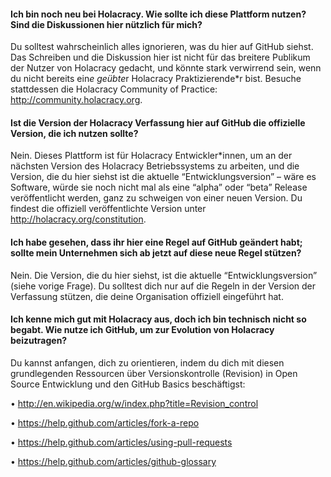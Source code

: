 #### Ich bin noch neu bei Holacracy. Wie sollte ich diese Plattform nutzen? Sind die Diskussionen hier nützlich für mich?

Du solltest wahrscheinlich alles ignorieren, was du hier auf GitHub siehst. Das Schreiben und die Diskussion hier ist nicht für das breitere Publikum der Nutzer von Holacracy gedacht, und könnte stark verwirrend sein, wenn du nicht bereits ein*e geübte*r Holacracy Praktizierende*r bist. Besuche stattdessen die Holacracy Community of Practice: http://community.holacracy.org.

#### Ist die Version der Holacracy Verfassung hier auf GitHub die offizielle Version, die ich nutzen sollte?

Nein. Dieses Plattform ist für Holacracy Entwickler*innen, um an der nächsten Version des Holacracy Betriebssystems zu arbeiten, und die Version, die du hier siehst ist die aktuelle “Entwicklungsversion” – wäre es Software, würde sie noch nicht mal als eine “alpha” oder “beta” Release veröffentlicht werden, ganz zu schweigen von einer neuen Version. Du findest die offiziell veröffentlichte Version unter http://holacracy.org/constitution.

#### Ich habe gesehen, dass ihr hier eine Regel auf GitHub geändert habt; sollte mein Unternehmen sich ab jetzt auf diese neue Regel stützen?

Nein. Die Version, die du hier siehst, ist die aktuelle “Entwicklungsversion” (siehe vorige Frage). Du solltest dich nur auf die Regeln in der Version der Verfassung stützen, die deine Organisation offiziell eingeführt hat.

#### Ich kenne mich gut mit Holacracy aus, doch ich bin technisch nicht so begabt. Wie nutze ich GitHub, um zur Evolution von Holacracy beizutragen?

Du kannst anfangen, dich zu orientieren, indem du dich mit diesen grundlegenden Ressourcen über Versionskontrolle (Revision) in Open Source Entwicklung und den GitHub Basics beschäftigst:

• http://en.wikipedia.org/w/index.php?title=Revision_control

• https://help.github.com/articles/fork-a-repo

• https://help.github.com/articles/using-pull-requests

• https://help.github.com/articles/github-glossary
